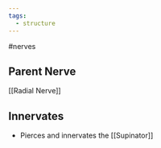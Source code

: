 ```yaml
---
tags:
  - structure
---
```

#nerves 

## Parent Nerve
[[Radial Nerve]]


## Innervates
- Pierces and innervates the [[Supinator]]
